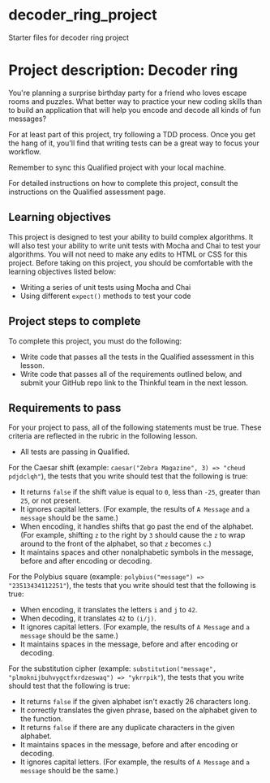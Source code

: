 # decoder_ring_project
Starter files for decoder ring project

# Project description: Decoder ring
You're planning a surprise birthday party for a friend who loves escape rooms and puzzles. What better way to practice your new coding skills than to build an application that will help you encode and decode all kinds of fun messages?

For at least part of this project, try following a TDD process. Once you get the hang of it, you'll find that writing tests can be a great way to focus your workflow.

Remember to sync this Qualified project with your local machine.

For detailed instructions on how to complete this project, consult the instructions on the Qualified assessment page.

## Learning objectives
This project is designed to test your ability to build complex algorithms. It will also test your ability to write unit tests with Mocha and Chai to test your algorithms. You will not need to make any edits to HTML or CSS for this project. Before taking on this project, you should be comfortable with the learning objectives listed below:

* Writing a series of unit tests using Mocha and Chai
* Using different `expect()` methods to test your code

## Project steps to complete
To complete this project, you must do the following:

* Write code that passes all the tests in the Qualified assessment in this lesson.
* Write code that passes all of the requirements outlined below, and submit your GitHub repo link to the Thinkful team in the next lesson.

## Requirements to pass
For your project to pass, all of the following statements must be true. These criteria are reflected in the rubric in the following lesson.

* All tests are passing in Qualified.

For the Caesar shift (example: `caesar("Zebra Magazine", 3) => "cheud pdjdclqh"`), the tests that you write should test that the following is true:

* It returns `false` if the shift value is equal to `0`, less than `-25`, greater than `25`, or not present.
* It ignores capital letters. (For example, the results of `A Message` and `a message` should be the same.)
* When encoding, it handles shifts that go past the end of the alphabet. (For example, shifting `z` to the right by `3` should cause the `z` to wrap around to the front of the alphabet, so that `z` becomes `c`.)
* It maintains spaces and other nonalphabetic symbols in the message, before and after encoding or decoding.

For the Polybius square (example: `polybius("message") => "23513434112251"`), the tests that you write should test that the following is true:

* When encoding, it translates the letters `i` and `j` to `42`.
* When decoding, it translates `42` to `(i/j)`.
* It ignores capital letters. (For example, the results of `A Message` and `a message` should be the same.)
* It maintains spaces in the message, before and after encoding or decoding.

For the substitution cipher (example: `substitution("message", "plmoknijbuhvygctfxrdzeswaq") => "ykrrpik"`), the tests that you write should test that the following is true:

* It returns `false` if the given alphabet isn't exactly 26 characters long.
* It correctly translates the given phrase, based on the alphabet given to the function.
* It returns `false` if there are any duplicate characters in the given alphabet.
* It maintains spaces in the message, before and after encoding or decoding.
* It ignores capital letters. (For example, the results of `A Message` and `a message` should be the same.)
